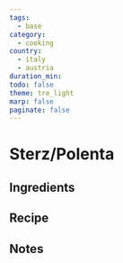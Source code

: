 ```yaml
---
tags:
  - base
category:
  - cooking
country:
  - italy
  - austria
duration_min: 
todo: false
theme: tre_light
marp: false
paginate: false
---
```


# Sterz/Polenta

## Ingredients

## Recipe

## Notes
